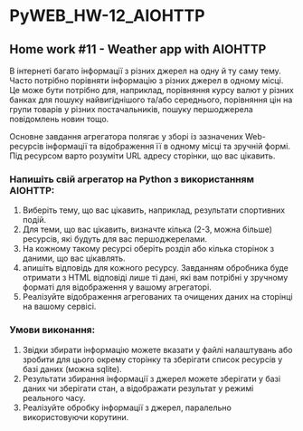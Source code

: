 # PyWEB_HW-12_AIOHTTP
## Home work #11 - Weather app with AIOHTTP
В інтернеті багато інформації з різних джерел на одну й ту саму тему. Часто потрібно порівняти інформацію з різних джерел в одному місці. Це може бути потрібно для, наприклад, порівняння курсу валют у різних банках для пошуку найвигіднішого та/або середнього, порівняння цін на групи товарів у різних постачальників, пошуку першоджерела повідомлень новин тощо.

Основне завдання агрегатора полягає у зборі із зазначених Web-ресурсів інформації та відображення її в одному місці та зручній формі. Під ресурсом варто розуміти URL адресу сторінки, що вас цікавить.

### Напишіть свій агрегатор на Python з використанням AIOHTTP:
1. Виберіть тему, що вас цікавить, наприклад, результати спортивних подій.
2. Для теми, що вас цікавить, визначте кілька (2-3, можна більше) ресурсів, які будуть для вас першоджерелами.
3. На кожному такому ресурсі оберіть розділ або кілька сторінок з даними, що вас цікавлять.
4. апишіть відповідь для кожного ресурсу. Завданням обробника буде отримати з HTML відповіді лише ті дані, які вам потрібні у зручному форматі для відображення у вашому агрегаторі.
5. Реалізуйте відображення агрегованих та очищених даних на сторінці на вашому сервісі.
### Умови виконання:
1. Звідки збирати інформацію можете вказати у файлі налаштувань або зробити для цього окрему сторінку та зберігати список ресурсів у базі даних (можна sqlite).
2. Результати збирання інформації з джерел можете зберігати у базі даних чи зберігати стан, а відображати результат у режимі реального часу.
3. Реалізуйте обробку інформації з джерел, паралельно використовуючи корутини.
